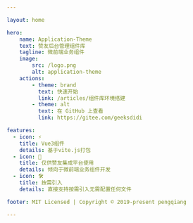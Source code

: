 ```yaml
---

layout: home

hero: 
    name: Application-Theme
    text: 赞友后台管理组件库
    tagline: 微前端业务组件
    image:
        src: /logo.png
        alt: application-theme
    actions:
        - theme: brand
          text: 快速开始
          link: /articles/组件库环境搭建
        - theme: alt
          text: 在 GitHub 上查看
          link: https://gitee.com/geeksdidi

features:
  - icon: ⚡️ 
    title: Vue3组件
    details: 基于vite.js打包
  - icon: 🔔
    title: 仅供赞友集成平台使用
    details: 倾向于微前端业务组件开发
  - icon: 🛠️
    title: 按需引入
    details: 直接支持按需引入无需配置任何文件

footer: MIT Licensed | Copyright © 2019-present pengqiang

---
```

